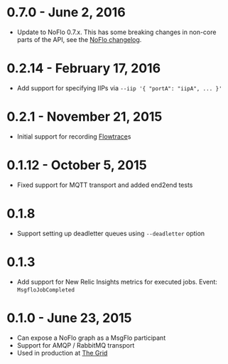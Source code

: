 
# 0.7.0 - June 2, 2016

* Update to NoFlo 0.7.x. This has some breaking changes in non-core parts of the API, see the [NoFlo changelog](https://github.com/noflo/noflo/blob/master/CHANGES.md#070-march-31st-2016).

# 0.2.14 - February 17, 2016

* Add support for specifying IIPs via `--iip '{ "portA": "iipA", ... }'`

# 0.2.1 - November 21, 2015

* Initial support for recording [Flowtrace](https://github.com/flowbased/flowtrace)s

# 0.1.12 - October 5, 2015

* Fixed support for MQTT transport and added end2end tests

# 0.1.8

* Support setting up deadletter queues using `--deadletter` option

# 0.1.3

* Add support for New Relic Insights metrics for executed jobs. Event: `MsgfloJobCompleted`

# 0.1.0 - June 23, 2015

* Can expose a NoFlo graph as a MsgFlo participant
* Support for AMQP / RabbitMQ transport
* Used in production at [The Grid](https://thegrid.io)
